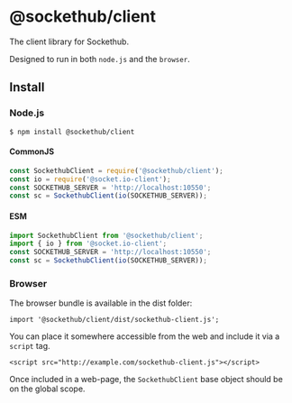 # @sockethub/client

The client library for Sockethub.

Designed to run in both `node.js` and the `browser`.

## Install

### Node.js

`$ npm install @sockethub/client`

#### CommonJS

```javascript
const SockethubClient = require('@sockethub/client');
const io = require('@socket.io-client');
const SOCKETHUB_SERVER = 'http://localhost:10550';
const sc = SockethubClient(io(SOCKETHUB_SERVER));
```

#### ESM

```javascript
import SockethubClient from '@sockethub/client';
import { io } from '@socket.io-client';
const SOCKETHUB_SERVER = 'http://localhost:10550';
const sc = SockethubClient(io(SOCKETHUB_SERVER));
```

### Browser

The browser bundle is available in the dist folder:

```
import '@sockethub/client/dist/sockethub-client.js';
```

You can place it somewhere accessible from the web and include 
it via a `script` tag.

```
<script src="http://example.com/sockethub-client.js"></script>
```

Once included in a web-page, the `SockethubClient` base object 
should be on the global scope.
